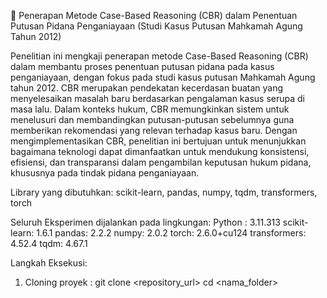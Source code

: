 📘 Penerapan Metode Case-Based Reasoning (CBR) dalam 
Penentuan Putusan Pidana Penganiayaan (Studi Kasus Putusan Mahkamah Agung Tahun 2012)

Penelitian ini mengkaji penerapan metode Case-Based Reasoning (CBR) dalam membantu proses penentuan putusan pidana pada kasus penganiayaan, dengan fokus pada studi kasus putusan Mahkamah Agung tahun 2012. 
CBR merupakan pendekatan kecerdasan buatan yang menyelesaikan masalah baru berdasarkan pengalaman kasus serupa di masa lalu. Dalam konteks hukum, 
CBR memungkinkan sistem untuk menelusuri dan membandingkan putusan-putusan sebelumnya guna memberikan rekomendasi yang relevan terhadap kasus baru. Dengan mengimplementasikan CBR, 
penelitian ini bertujuan untuk menunjukkan bagaimana teknologi dapat dimanfaatkan untuk mendukung konsistensi, efisiensi, dan transparansi dalam pengambilan keputusan hukum pidana, 
khususnya pada tindak pidana penganiayaan.

Library yang dibutuhkan: 
scikit-learn, pandas, numpy, tqdm, transformers, torch

Seluruh Eksperimen dijalankan pada lingkungan:
Python : 3.11.313
scikit-learn: 1.6.1
pandas: 2.2.2
numpy: 2.0.2
torch: 2.6.0+cu124
transformers: 4.52.4
tqdm: 4.67.1

Langkah Eksekusi: 
1. Cloning proyek : git clone <repository_url>
cd <nama_folder>
